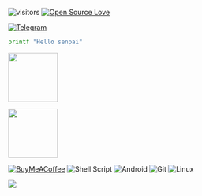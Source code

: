 ![visitors](https://visitor-badge.laobi.icu/badge?page_id=Risti699)
[![Open Source Love](https://badges.frapsoft.com/os/v1/open-source.svg?v=102)](https://github.com/ellerbrock/open-source-badge/)

[![Telegram](https://img.shields.io/badge/Telegram-2CA5E0?style=for-the-badge&logo=telegram&logoColor=white/)](https://t.me/kaguyaasama)

```bash
printf "Hello senpai"
```
</p> <img width="100" src="https://user-images.githubusercontent.com/46964018/92511405-a5d08d80-f1e3-11ea-8883-7f063030787a.gif"></p>
<img src="https://i.imgur.com/VP9QIDJ.gif" width="100px" height="100px" align="center">

<a href="https://buymeacoffee.com/papiler"><img alt="BuyMeACoffee" src="https://img.shields.io/badge/Buy%20Me%20a%20Coffee-ffdd00?style=for-the-badge&logo=buy-me-a-coffee&logoColor=black"/></a>
<img alt="Shell Script" src="https://img.shields.io/badge/shell_script-%23121011.svg?style=for-the-badge&logo=gnu-bash&logoColor=white"/>
<img alt="Android" src="https://img.shields.io/badge/Android-3DDC84?style=for-the-badge&logo=android&logoColor=white"/>
<img alt="Git" src="https://img.shields.io/badge/git-%23F05033.svg?style=for-the-badge&logo=git&logoColor=white"/>
<img alt="Linux" src="https://img.shields.io/badge/Linux-FCC624?style=for-the-badge&logo=linux&logoColor=black">

<p align="lefth"><a href="https://github.com/Risti699"><img src="https://github-readme-stats.vercel.app/api/top-langs/?username=Risti699&theme=dark&layout=compact"></a></p>
